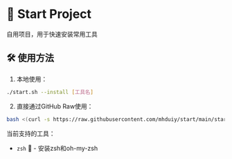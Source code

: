 # 🚀 Start Project 

自用项目，用于快速安装常用工具

## 🛠️ 使用方法

1. 本地使用：
```bash
./start.sh --install [工具名]
```

2. 直接通过GitHub Raw使用：
```bash
bash <(curl -s https://raw.githubusercontent.com/mhduiy/start/main/start.sh) --install [工具名]
```

当前支持的工具：
- `zsh` 🐚 - 安装zsh和oh-my-zsh
